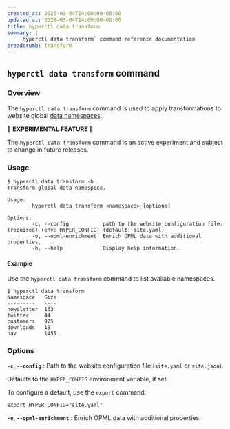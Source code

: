```yaml
---
created_at: 2025-03-04T14:00:00-08:00
updated_at: 2025-03-04T14:00:00-08:00
title: hyperctl data transform
summary: |
    `hyperctl data transform` command reference documentation
breadcrumb: transform
---
```


## `hyperctl data transform` command

<auto-toc selectors="h3,h4,h5,h6,dl dt"></auto-toc>

### Overview

The `hyperctl data transform` command is used to apply transformations to website global [data namespaces].

<doc-quote ht-block caution>

**🚧 EXPERIMENTAL FEATURE 🚧** 

The `hyperctl data transform` command is an active experiment and subject to change in future releases.

</doc-quote>

### Usage

```plaintext
$ hyperctl data transform -h
Transform global data namespace.

Usage:
        hyperctl data transform <namespace> [options]

Options:
        -c, --config           path to the website configuration file. (required) (env: HYPER_CONFIG) (default: site.yaml)
        -o, --opml-enrichment  Enrich OPML data with additional properties.
        -h, --help             Display help information.
```

#### Example

Use the `hyperctl data transform` command to list available namespaces.

```plaintext
$ hyperctl data transform
Namespace   Size
---------   ----
newsletter  163
twitter     44
customers   925
downloads   18
nav         1455
```

### Options

**`-c`, `--config`**
: Path to the website configuration file (`site.yaml` or `site.json`).

  Defaults to the `HYPER_CONFIG` environment variable, if set.

  To configure a default, use the `export` command.

  ```plaintext
  export HYPER_CONFIG="site.yaml"
  ```

**`-o`, `--opml-enrichment`**
: Enrich OPML data with additional properties.

<!-- Links -->
[data namespaces]: /docs/reference/cms/namespaces/
[template data]: /docs/reference/core/data/
[template data key]: /docs/reference/core/data/#template-data-keys
[`jq`]: https://jqlang.org

